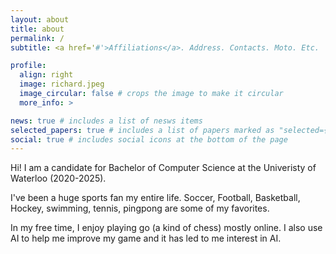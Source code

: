 ```yaml
---
layout: about
title: about
permalink: /
subtitle: <a href='#'>Affiliations</a>. Address. Contacts. Moto. Etc.

profile:
  align: right
  image: richard.jpeg
  image_circular: false # crops the image to make it circular
  more_info: >

news: true # includes a list of nesws items
selected_papers: true # includes a list of papers marked as "selected={true}"
social: true # includes social icons at the bottom of the page
---
```

Hi! I am a candidate for Bachelor of Computer Science at the Univeristy of Waterloo (2020-2025).

I've been a huge sports fan my entire life. Soccer, Football, Basketball, Hockey, swimming, tennis, pingpong are some of my favorites.

In my free time, I enjoy playing go (a kind of chess) mostly online. I also use AI to help me improve my game and it has led to me interest in AI.

